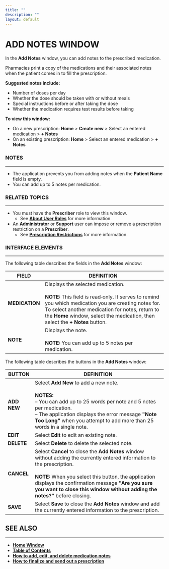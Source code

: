 ```yaml
---
title: ""
description: ""
layout: default
---
```


# **ADD NOTES WINDOW**

In the **Add Notes** window, you can add notes to the prescribed medication.  

Pharmacies print a copy of the medications and their associated notes when the patient comes in to fill the prescription.  

**Suggested notes include:**  
- Number of doses per day  
- Whether the dose should be taken with or without meals  
- Special instructions before or after taking the dose  
- Whether the medication requires test results before taking  

**To view this window:**  
- On a new prescription: **Home** > **Create new** > Select an entered medication > **+ Notes**  
- On an existing prescription: **Home** > Select an entered medication > **+ Notes**  

### **NOTES**
---
- The application prevents you from adding notes when the **Patient Name** field is empty.  
- You can add up to 5 notes per medication.

### **RELATED TOPICS**
---
- You must have the **Prescriber** role to view this window.  
  + See [**About User Roles**](/daleydose/about-user-roles) for more information.  
- An **Administrator** or **Support** user can impose or remove a prescription restriction on a **Prescriber**.  
  + See [**Prescription Restrictions**](/daleydose/about-prescription-restrictions) for more information.
 
### **INTERFACE ELEMENTS**
---
The following table describes the fields in the **Add Notes** window:

| **FIELD**   | **DEFINITION** |
|-------------|----------------|
| **MEDICATION** | Displays the selected medication.<br><br>**NOTE:** This field is read‑only. It serves to remind you which medication you are creating notes for. To select another medication for notes, return to the **Home** window, select the medication, then select the **+ Notes** button. |
| **NOTE** | Displays the note.<br><br>**NOTE:** You can add up to 5 notes per medication. |

The following table describes the buttons in the **Add Notes** window:

| **BUTTON** | **DEFINITION** |
|------------|----------------|
| **ADD NEW** | Select **Add New** to add a new note.<br><br>**NOTES:**<br>– You can add up to 25 words per note and 5 notes per medication.<br>– The application displays the error message **"Note Too Long"** when you attempt to add more than 25 words in a single note. |
| **EDIT** | Select **Edit** to edit an existing note. |
| **DELETE** | Select **Delete** to delete the selected note. |
| **CANCEL** | Select **Cancel** to close the **Add Notes** window without adding the currently entered information to the prescription.<br><br>**NOTE:** When you select this button, the application displays the confirmation message **"Are you sure you want to close this window without adding the notes?"** before closing. |
| **SAVE** | Select **Save** to close the **Add Notes** window and add the currently entered information to the prescription. |

## **SEE ALSO**
---
- [**Home Window**](/daleydose/home-window)
- [**Table of Contents**](/daleydose/help-files)
- [**How to add, edit, and delete medication notes**](/daleydose/prescription-manage)  
- [**How to finalize and send out a prescription**](/daleydose/prescription-finalize)

